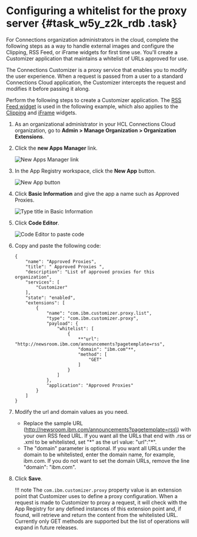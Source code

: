 # Configuring a whitelist for the proxy server {#task_w5y_z2k_rdb .task}

For Connections organization administrators in the cloud, complete the following steps as a way to handle external images and configure the Clipping, RSS Feed, or iFrame widgets for first time use. You'll create a Customizer application that maintains a whitelist of URLs approved for use.

The Connections Customizer is a proxy service that enables you to modify the user experience. When a request is passed from a user to a standard Connections Cloud application, the Customizer intercepts the request and modifies it before passing it along.

Perform the following steps to create a Customizer application. The [RSS Feed widget](cec-rss-cloud.md) is used in the following example, which also applies to the [Clipping](cec-clipping.md) and [iFrame](cec-iframe_cloud.md) widgets.

1.  As an organizational administrator in your HCL Connections Cloud organization, go to **Admin \> Manage Organization \> Organization Extensions**.

2.  Click the **new Apps Manager** link.

    ![New Apps Manager link](images/new-apps-manager.png)

3.  In the App Registry workspace, click the **New App** button.

    ![New App button](images/new-app.png)

4.  Click **Basic Information** and give the app a name such as Approved Proxies.

    ![Type title in Basic Information](images/new-apps-basic-info.png)

5.  Click **Code Editor**.

    ![Code Editor to paste code](images/new-apps-code-editor.png)

6.  Copy and paste the following code:

    ```
    {
        "name": "Approved Proxies",
        "title": " Approved Proxies ",
        "description": "List of approved proxies for this organization",
        "services": [
            "Customizer"
        ],
        "state": "enabled",
        "extensions": [
            {
                "name": "com.ibm.customizer.proxy.list",
                "type": "com.ibm.customizer.proxy",
                "payload": {
                    "whitelist": [
                        {
                            **"url": "http://newsroom.ibm.com/announcements?pagetemplate=rss",
                            "domain": "ibm.com"**,
                            "method": [
                                "GET"
                            ]
                        }
                    ]
                },
                "application": "Approved Proxies"
            }
        ]
    }
    ```

7.  Modify the url and domain values as you need.

    -   Replace the sample URL \(http://newsroom.ibm.com/announcements?pagetemplate=rss\) with your own RSS feed URL. If you want all the URLs that end with .rss or .xml to be whitelisted, set "\*" as the url value: "url":"\*".
    -   The "domain" parameter is optional. If you want all URLs under the domain to be whitelisted, enter the domain name, for example, ibm.com. If you do not want to set the domain URLs, remove the line "domain": "ibm.com".
8.  Click **Save**.

    !!! note
    The `com.ibm.customizer.proxy` property value is an extension point that Customizer uses to define a proxy configuration. When a request is made to Customizer to proxy a request, it will check with the App Registry for any defined instances of this extension point and, if found, will retrieve and return the content from the whitelisted URL. Currently only GET methods are supported but the list of operations will expand in future releases.


